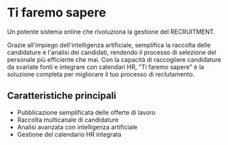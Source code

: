 # Ti faremo sapere

Un potente sistema online che rivoluziona la gestione del RECRUITMENT.

Grazie all'impiego dell'intelligenza artificiale, semplifica la raccolta delle candidature e l'analisi dei candidati, rendendo il processo di selezione del personale più efficiente che mai. Con la capacità di raccogliere candidature da svariate fonti e integrare con calendari HR, "Ti faremo sapere" è la soluzione completa per migliorare il tuo processo di reclutamento. 

## Caratteristiche principali
- Pubblicazione semplificata delle offerte di lavoro
- Raccolta multicanale di candidature
- Analisi avanzata con intelligenza artificiale
- Gestione del calendario HR integrata
